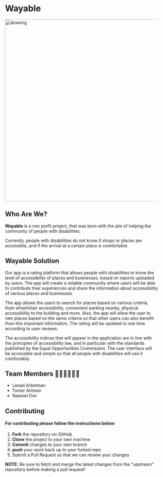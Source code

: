 # Wayable

<img src="https://user-images.githubusercontent.com/70528396/175764116-1ee6c242-a8e3-4dd6-bcf4-384b0c337891.png" alt="drawing" width="600"/>

## **Who Are We?**

**Wayable** is a non profit project, that was born with the aim of helping the community of people with disabilities.

Currently, people with disabilities do not know if shops or places are accessible, and if the arrival at a certain place is comfortable.

## Wayable Solution

Our app is a rating platform that allows people with disabilities to know the level of accessibility of places and businesses, based on reports uploaded by users.
The app will create a reliable community where users will be able to contribute their experiences and share the information about accessibility of various places and businesses.

The app allows the users to search for places based on various criteria, from wheelchair accessibility, convenient parking nearby, physical accessibility to the building and more.
Also, the app will allow the user to rate places based on the same criteria so that other users can also benefit from this important information. The rating will be updated in real time according to user reviews.

The accessibility indices that will appear in the application are in line with the principles of accessibility law, and in particular with the standards published by the Equal Opportunities Commission. The user interface will be accessible and simple so that all people with disabilities will use it comfortably.

## Team Members :man_office_worker::man_office_worker::man_office_worker:
- Leead Arbetman
- Tomer Ahimeir
- Natanel Dvir

## Contributing
#### For contributing please follow the instructions below:
   1. **Fork** the repository on GitHub
   2. **Clone** the project to your own machine
   3. **Commit** changes to your own branch
   4. **push** your work back up to your forked repo
   5. Submit a Pull Request so that we can review your changes

 **NOTE:** Be sure to fetch and merge the latest changes from the "upstream" repository before making a pull request!
